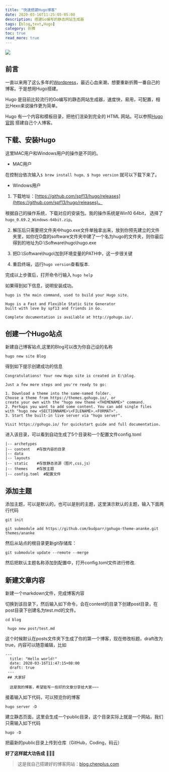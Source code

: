 ```yaml
---
title: "快速搭建Hugo博客"
date: 2020-03-16T11:25:05-05:00
description: 搭建Go编写的静态网站生成器
tags: [blog,text,Hugo]
category: 折腾
toc: true
read_more: true
---
```

![](/images/hugo-blog.png)

## 前言

一直以来用了这么多年的[Wordpress](https://www.lianbaer.com/)，最近心血来潮，想要重新折腾一番自己的博客。于是想用Hugo搭建。

Hugo 是目前比较流行的Go编写的静态网站生成器，速度快，易用，可配置，相比Hexo来说操作更为简单。

Hugo 有一个内容和模板目录，把他们渲染到完全的 HTML 网站。可以参照[Hugo官网](https://gohugo.io/getting-started/quick-start/) 搭建自己个人博客。
<!--more-->
## 下载、安装Hugo
这里MAC用户和Windows用户的操作是不同的。
- MAC用户

在控制台依次输入`$ brew install hugo、$ hugo version` 就可以下载下来了。
- Windows用户

1. 下载地址：[https://github.com/spf13/hugo/releases](https://github.com/spf13/hugo/releases)。

根据自己的操作系统，下载对应的安装包。我的操作系统是Win10 64bit， 选择了`hugo_0.69.2_Windows-64bit.zip`。

2. 解压后只需要把文件夹中hugo.exe文件单独拿出来，放到你预先建立的文件夹里，如你在D盘的software文件夹中建了一个名为hugo的文件夹，则你最后得到的地址为D:\Software\hugo\hugo.exe

3. 把D:\Software\hugo\加到环境变量的PATH中，这一步很关键

4. 重启终端，运行`hugo version`查看版本.

完成以上步骤后，打开命令行输入 `hugo help`

如果得到如下信息，说明安装成功。
``` 
hugo is the main command, used to build your Hugo site.

Hugo is a Fast and Flexible Static Site Generator
built with love by spf13 and friends in Go.

Complete documentation is available at http://gohugo.io/.
```
## 创建一个Hugo站点

新建自己博客站点,这里的Blog可以改为你自己设的名称

`hugo new site Blog`

得到如下提示创建成功的信息
``` 
Congratulations! Your new Hugo site is created in E:\blog.

Just a few more steps and you're ready to go:

1. Download a theme into the same-named folder.
Choose a theme from https://themes.gohugo.io/, or
create your own with the "hugo new theme <THEMENAME>" command.
2. Perhaps you want to add some content. You can add single files
with "hugo new <SECTIONNAME>\<FILENAME>.<FORMAT>".
3. Start the built-in live server via "hugo server".

Visit https://gohugo.io/ for quickstart guide and full documentation.
```
进入该目录，可以看到自动生成了5个目录和一个配置文件config.toml

``` 
|-- archetypes
|-- content   #存放内容的目录
|-- data      
|-- layouts   
|-- static    #存放静态资源（图片,css,js）
|-- themes    #存放主题
|-- config.toml  #配置文件
```
## 添加主题
添加主题，可以是默认的，也可以是别的主题，这里演示默认的主题，输入下面两行代码

`
git init
`

`
git submodule add https://github.com/budparr/gohugo-theme-ananke.git themes/ananke
`

然后从站点的根目录更新git存储库：

`
git submodule update --remote --merge
`

然后把默认主题名称添加到配置中，打开config.toml文件进行修改.

## 新建文章内容

新建一个markdown文件，完成博客内容

切换到该目录下，然后输入如下命令，会在content的目录下创建post目录，在post目录下创建名为test.md的文件。

`
cd blog 
`

` 
hugo new post/test.md
`

这个时候默认在posts文件夹下生成了你的第一个博客，现在修改标题，draft改为true，内容可以随意编辑，比如
``` 
---
  title: "Hello world!"
  date: 2020-03-16T11:47:15+08:00
  draft: true
 ---
 ## 大家好
 
  这是我的博客，希望能写一些好的文章分享给大家~~~
```

接着输入如下代码，可以预览你的博客

`
hugo server -D
`

建立静态页面，这里会生成一个public目录，这个目录实际上就是一个网站，我们只需输入如下代码

`
hugo -D
`

把最新的public目录上传到仓库（GitHub，Coding，码云）

**好了这样就大功告成**    🎉🎉🎉

> 这是我自己搭建好的博客网站：[blog.chenplus.com](https://blog.chenplus.com/)
